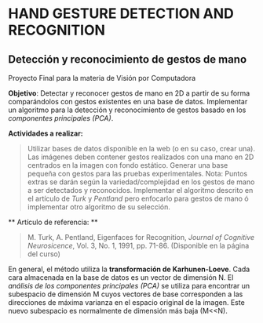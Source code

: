 # HAND GESTURE DETECTION AND RECOGNITION
## Detección y reconocimiento de gestos de mano

Proyecto Final para la materia de Visión por Computadora

**Objetivo**: Detectar y reconocer gestos de mano en 2D a partir de su forma comparándolos con gestos existentes en una base de datos. Implementar un algoritmo para la detección y reconocimiento de gestos basado en los *componentes principales (PCA)*.

**Actividades a realizar:**
> Utilizar bases de datos disponible en la web (o en su caso, crear una). Las imágenes deben contener gestos realizados con una mano en 2D centrados en la imagen con fondo estático.
> Generar una base pequeña con gestos para las pruebas experimentales. Nota: Puntos extras se darán según la variedad/complejidad en los gestos de mano a ser detectados y reconocidos.
> Implementar el algoritmo descrito en el artículo de *Turk* y *Pentland* pero enfocarlo para gestos de mano ó implementar otro algoritmo de su selección.

** Artículo de referencia: **
> M. Turk, A. Pentland, Eigenfaces for Recognition, *Journal of Cognitive Neurosicence*, Vol. 3, No. 1, 1991, pp. 71-86. (Disponible en la página del curso)

En general, el método utiliza la **transformación de Karhunen-Loeve**. Cada cara almacenada en la base de datos es un vector de dimensión N. El *análisis de los componentes principales (PCA)* se utiliza para encontrar un subespacio de dimensión M cuyos vectores de base corresponden a las direcciones de máxima varianza en el espacio original de la imagen. Este nuevo subespacio es normalmente de dimensión más baja (M<<N).
